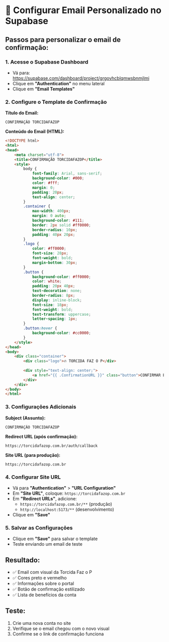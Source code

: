 # 📧 Configurar Email Personalizado no Supabase

## **Passos para personalizar o email de confirmação:**

### **1. Acesse o Supabase Dashboard**
- Vá para: https://supabase.com/dashboard/project/grgovhcblqmwsbnmjlmi
- Clique em **"Authentication"** no menu lateral
- Clique em **"Email Templates"**

### **2. Configure o Template de Confirmação**

**Título do Email:**
```
CONFIRMAÇÃO TORCIDAFAZOP
```

**Conteúdo do Email (HTML):**
```html
<!DOCTYPE html>
<html>
<head>
    <meta charset="utf-8">
    <title>CONFIRMAÇÃO TORCIDAFAZOP</title>
    <style>
        body { 
            font-family: Arial, sans-serif; 
            background-color: #000; 
            color: #fff; 
            margin: 0; 
            padding: 20px; 
            text-align: center;
        }
        .container { 
            max-width: 400px; 
            margin: 0 auto; 
            background-color: #111; 
            border: 2px solid #ff0000; 
            border-radius: 10px; 
            padding: 40px 20px; 
        }
        .logo { 
            color: #ff0000; 
            font-size: 28px; 
            font-weight: bold; 
            margin-bottom: 30px;
        }
        .button { 
            background-color: #ff0000; 
            color: white; 
            padding: 20px 40px; 
            text-decoration: none; 
            border-radius: 8px; 
            display: inline-block; 
            font-size: 18px;
            font-weight: bold;
            text-transform: uppercase;
            letter-spacing: 1px;
        }
        .button:hover {
            background-color: #cc0000;
        }
    </style>
</head>
<body>
    <div class="container">
        <div class="logo">🔥 TORCIDA FAZ O P</div>
        
        <div style="text-align: center;">
            <a href="{{ .ConfirmationURL }}" class="button">CONFIRMAR E-MAIL</a>
        </div>
    </div>
</body>
</html>
```

### **3. Configurações Adicionais**

**Subject (Assunto):**
```
CONFIRMAÇÃO TORCIDAFAZOP
```

**Redirect URL (após confirmação):**
```
https://torcidafazop.com.br/auth/callback
```

**Site URL (para produção):**
```
https://torcidafazop.com.br
```

### **4. Configurar Site URL**
- Vá para **"Authentication"** > **"URL Configuration"**
- Em **"Site URL"**, coloque: `https://torcidafazop.com.br`
- Em **"Redirect URLs"**, adicione:
  - `https://torcidafazop.com.br/**` (produção)
  - `http://localhost:5173/**` (desenvolvimento)
- Clique em **"Save"**

### **5. Salvar as Configurações**
- Clique em **"Save"** para salvar o template
- Teste enviando um email de teste

## **Resultado:**
- ✅ Email com visual da Torcida Faz o P
- ✅ Cores preto e vermelho
- ✅ Informações sobre o portal
- ✅ Botão de confirmação estilizado
- ✅ Lista de benefícios da conta

## **Teste:**
1. Crie uma nova conta no site
2. Verifique se o email chegou com o novo visual
3. Confirme se o link de confirmação funciona
